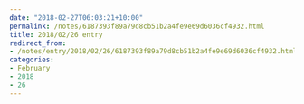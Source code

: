 ```yaml
---
date: "2018-02-27T06:03:21+10:00"
permalink: /notes/6187393f89a79d8cb51b2a4fe9e69d6036cf4932.html
title: 2018/02/26 entry
redirect_from:
- /notes/entry/2018/02/26/6187393f89a79d8cb51b2a4fe9e69d6036cf4932.html
categories:
- February
- 2018
- 26
---
```

